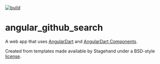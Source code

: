 [![build](https://github.com/mit-73/bloc/workflows/build/badge.svg)](https://github.com/mit-73/bloc/actions)

# angular_github_search

A web app that uses [AngularDart](https://angulardart.dev/) and
[AngularDart Components](https://angulardart.dev/components).

Created from templates made available by Stagehand under a BSD-style
[license](https://github.com/dart-lang/stagehand/blob/master/LICENSE).
